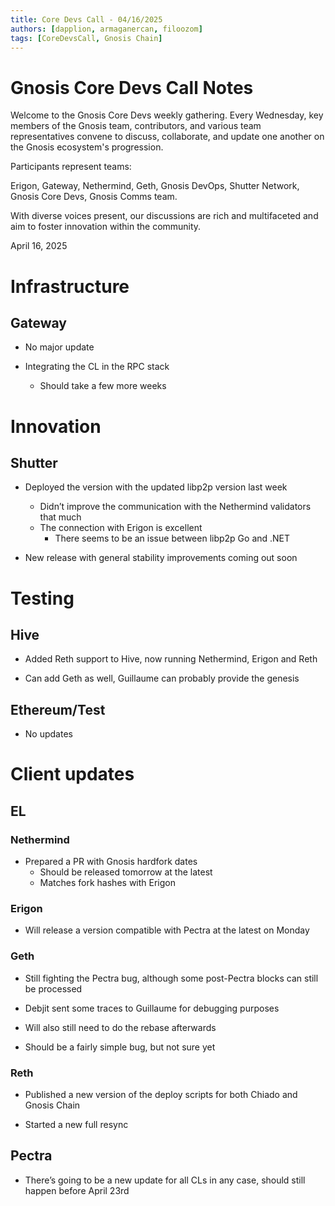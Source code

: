 ```yaml
---
title: Core Devs Call - 04/16/2025
authors: [dapplion, armaganercan, filoozom]
tags: [CoreDevsCall, Gnosis Chain]
---
```


# Gnosis Core Devs Call Notes

Welcome to the Gnosis Core Devs weekly gathering. Every Wednesday, key members of the Gnosis team, contributors, and various team representatives convene to discuss, collaborate, and update one another on the Gnosis ecosystem's progression.

Participants represent teams:

Erigon, Gateway, Nethermind, Geth, Gnosis DevOps, Shutter Network, Gnosis Core Devs, Gnosis Comms team.

With diverse voices present, our discussions are rich and multifaceted and aim to foster innovation within the community.


April 16, 2025

# Infrastructure

## Gateway

* No major update

* Integrating the CL in the RPC stack
  * Should take a few more weeks


# Innovation

## Shutter

* Deployed the version with the updated libp2p version last week
  * Didn’t improve the communication with the Nethermind validators that much
  * The connection with Erigon is excellent
    * There seems to be an issue between libp2p Go and .NET

* New release with general stability improvements coming out soon


# Testing

## Hive

* Added Reth support to Hive, now running Nethermind, Erigon and Reth

* Can add Geth as well, Guillaume can probably provide the genesis


## Ethereum/Test

* No updates

# Client updates
## EL
### Nethermind

* Prepared a PR with Gnosis hardfork dates
  * Should be released tomorrow at the latest
  * Matches fork hashes with Erigon

### Erigon

* Will release a version compatible with Pectra at the latest on Monday


### Geth

* Still fighting the Pectra bug, although some post-Pectra blocks can still be processed

* Debjit sent some traces to Guillaume for debugging purposes

* Will also still need to do the rebase afterwards

* Should be a fairly simple bug, but not sure yet

### Reth

* Published a new version of the deploy scripts for both Chiado and Gnosis Chain

* Started a new full resync

## Pectra

* There’s going to be a new update for all CLs in any case, should still happen before April 23rd



